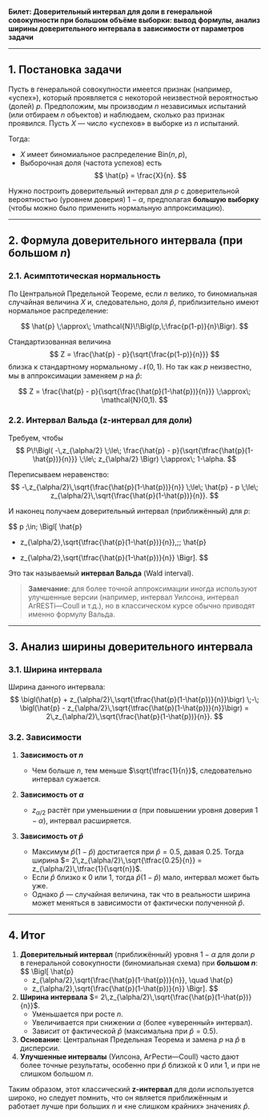 
**Билет: Доверительный интервал для доли в генеральной совокупности при большом объёме выборки: вывод формулы, анализ ширины доверительного интервала в зависимости от параметров задачи**

---

## 1. Постановка задачи

Пусть в генеральной совокупности имеется признак (например, «успех»), который проявляется с некоторой неизвестной вероятностью (долей) $p$. Предположим, мы производим $n$ независимых испытаний (или отбираем $n$ объектов) и наблюдаем, сколько раз признак проявился. Пусть $X$ — число «успехов» в выборке из $n$ испытаний.

Тогда:
- $X$ имеет биномиальное распределение $\mathrm{Bin}(n, p)$,
- Выборочная доля (частота успехов) есть
  $$
  \hat{p} = \frac{X}{n}.
  $$

Нужно построить доверительный интервал для $p$ с доверительной вероятностью (уровнем доверия) $1 - \alpha$, предполагая **большую выборку** (чтобы можно было применить нормальную аппроксимацию).

---

## 2. Формула доверительного интервала (при большом $n$)

### 2.1. Асимптотическая нормальность

По Центральной Предельной Теореме, если $n$ велико, то биномиальная случайная величина $X$ и, следовательно, доля $\hat{p}$, приблизительно имеют нормальное распределение:

$$
\hat{p} \;\approx\; \mathcal{N}\!\Bigl(p,\;\frac{p(1-p)}{n}\Bigr).
$$

Стандартизованная величина
$$
Z 
= \frac{\hat{p} - p}{\sqrt{\frac{p(1-p)}{n}}}
$$
близка к стандартному нормальному $\mathcal{N}(0,1)$. Но так как $p$ неизвестно, мы в аппроксимации заменяем $p$ на $\hat{p}$:

$$
Z
= \frac{\hat{p} - p}{\sqrt{\frac{\hat{p}(1-\hat{p})}{n}}}
\;\approx\;
\mathcal{N}(0,1).
$$

### 2.2. Интервал Вальда (z-интервал для доли)

Требуем, чтобы
$$
P\!\Bigl(
   -\,z_{\alpha/2} 
   \;\le\; 
   \frac{\hat{p} - p}{\sqrt{\tfrac{\hat{p}(1-\hat{p})}{n}}}
   \;\le\; 
   z_{\alpha/2}
\Bigr)
\;\approx\;
1-\alpha.
$$

Переписываем неравенство:
$$
-\,z_{\alpha/2}\,\sqrt{\frac{\hat{p}(1-\hat{p})}{n}}
\;\le\;
\hat{p} - p
\;\le\;
z_{\alpha/2}\,\sqrt{\frac{\hat{p}(1-\hat{p})}{n}}.
$$

И наконец получаем доверительный интервал (приближённый) для $p$:

$$
p 
\;\in\;
\Bigl[
  \hat{p} 
  - z_{\alpha/2}\,\sqrt{\tfrac{\hat{p}(1-\hat{p})}{n}},\;\;
  \hat{p} 
  + z_{\alpha/2}\,\sqrt{\tfrac{\hat{p}(1-\hat{p})}{n}}
\Bigr].
$$

Это так называемый **интервал Вальда** (Wald interval).

> **Замечание**: для более точной аппроксимации иногда используют улучшенные версии (например, интервал Уилсона, интервал АгRESTi—Coull и т.д.), но в классическом курсе обычно приводят именно формулу Вальда.

---

## 3. Анализ ширины доверительного интервала

### 3.1. Ширина интервала

Ширина данного интервала:
$$
\bigl(\hat{p} + z_{\alpha/2}\,\sqrt{\tfrac{\hat{p}(1-\hat{p})}{n}}\bigr)
\;-\;
\bigl(\hat{p} - z_{\alpha/2}\,\sqrt{\tfrac{\hat{p}(1-\hat{p})}{n}}\bigr)
= 2\,z_{\alpha/2}\,\sqrt{\frac{\hat{p}(1-\hat{p})}{n}}.
$$

### 3.2. Зависимости

1. **Зависимость от $n$**  
   - Чем больше $n$, тем меньше $\sqrt{\tfrac{1}{n}}$, следовательно интервал сужается.

2. **Зависимость от $\alpha$**  
   - $z_{\alpha/2}$ растёт при уменьшении $\alpha$ (при повышении уровня доверия $1-\alpha$), интервал расширяется.

3. **Зависимость от $\hat{p}$**  
   - Максимум $\hat{p}(1-\hat{p})$ достигается при $\hat{p} = 0.5$, давая $0.25$. Тогда ширина $= 2\,z_{\alpha/2}\,\sqrt{\tfrac{0.25}{n}} = z_{\alpha/2}\,\tfrac{1}{\sqrt{n}}$.  
   - Если $\hat{p}$ близко к 0 или 1, тогда $\hat{p}(1-\hat{p})$ мало, интервал может быть уже.  
   - Однако $\hat{p}$ — случайная величина, так что в реальности ширина может меняться в зависимости от фактически полученной $\hat{p}$.

---

## 4. Итог

1. **Доверительный интервал** (приближённый) уровня $1-\alpha$ для доли $p$ в генеральной совокупности (биномиальная схема) при **большом $n$**:
   $$
   \Bigl[
     \hat{p} 
     - z_{\alpha/2}\,\sqrt{\frac{\hat{p}(1-\hat{p})}{n}},
     \quad
     \hat{p} 
     + z_{\alpha/2}\,\sqrt{\frac{\hat{p}(1-\hat{p})}{n}}
   \Bigr].
   $$
2. **Ширина интервала** $= 2\,z_{\alpha/2}\,\sqrt{\frac{\hat{p}(1-\hat{p})}{n}}$.  
   - Уменьшается при росте $n$.  
   - Увеличивается при снижении $\alpha$ (более «уверенный» интервал).  
   - Зависит от фактической $\hat{p}$ (максимальна при $\hat{p}=0.5$).  
3. **Основание**: Центральная Предельная Теорема и замена $p$ на $\hat{p}$ в дисперсии.  
4. **Улучшенные интервалы** (Уилсона, АгРести—Coull) часто дают более точные результаты, особенно при $\hat{p}$ близкой к 0 или 1, и при не слишком большом $n$.  

Таким образом, этот классический **z-интервал** для доли используется широко, но следует помнить, что он является приближённым и работает лучше при больших $n$ и «не слишком крайних» значениях $\hat{p}$.